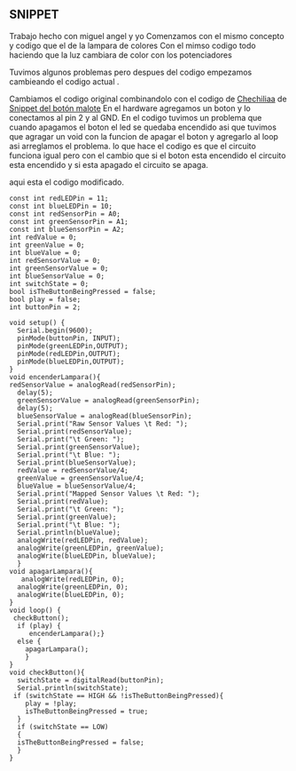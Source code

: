 ## SNIPPET

Trabajo hecho con miguel angel y yo Comenzamos con el mismo concepto y codigo que el de la lampara de colores Con el mimso codigo  todo haciendo que la luz cambiara de color con los potenciadores 

Tuvimos algunos problemas pero despues del codigo  empezamos cambieando el codigo actual .

Cambiamos el codigo original combinandolo con el codigo de [Chechiliaa](https://github.com/chechiliaa) de [Snippet del botón malote](https://github.com/chechiliaa/arduino/blob/main/snippet_kill_switch.cpp)
En el hardware agregamos un boton y lo conectamos al pin 2 y al GND.
En el codigo tuvimos un problema que cuando apagamos el boton el led se quedaba encendido asi que tuvimos que agragar un void con la funcion de apagar el boton y agregarlo al loop
asi arreglamos el problema.
lo que hace el codigo es que el circuito funciona igual pero con el cambio que si el boton esta encendido el circuito esta encendido y si esta apagado el circuito se apaga.

aqui esta el codigo modificado.

```const int greenLEDPin = 9;
const int redLEDPin = 11;
const int blueLEDPin = 10;
const int redSensorPin = A0;
const int greenSensorPin = A1;
const int blueSensorPin = A2;
int redValue = 0;
int greenValue = 0;
int blueValue = 0;
int redSensorValue = 0;
int greenSensorValue = 0;
int blueSensorValue = 0;
int switchState = 0;
bool isTheButtonBeingPressed = false;
bool play = false;
int buttonPin = 2;

void setup() {
  Serial.begin(9600);
  pinMode(buttonPin, INPUT);
  pinMode(greenLEDPin,OUTPUT);
  pinMode(redLEDPin,OUTPUT);
  pinMode(blueLEDPin,OUTPUT);
}
void encenderLampara(){
redSensorValue = analogRead(redSensorPin);
  delay(5);
  greenSensorValue = analogRead(greenSensorPin);
  delay(5);
  blueSensorValue = analogRead(blueSensorPin);
  Serial.print("Raw Sensor Values \t Red: ");
  Serial.print(redSensorValue);
  Serial.print("\t Green: ");
  Serial.print(greenSensorValue);
  Serial.print("\t Blue: ");
  Serial.print(blueSensorValue);
  redValue = redSensorValue/4;
  greenValue = greenSensorValue/4;
  blueValue = blueSensorValue/4;
  Serial.print("Mapped Sensor Values \t Red: ");
  Serial.print(redValue);
  Serial.print("\t Green: ");
  Serial.print(greenValue);
  Serial.print("\t Blue: ");
  Serial.println(blueValue);
  analogWrite(redLEDPin, redValue);
  analogWrite(greenLEDPin, greenValue);
  analogWrite(blueLEDPin, blueValue);
  }
void apagarLampara(){
   analogWrite(redLEDPin, 0);
  analogWrite(greenLEDPin, 0);
  analogWrite(blueLEDPin, 0);
}
void loop() {
 checkButton();
  if (play) {
     encenderLampara();}
  else {
    apagarLampara();
    }  
}
void checkButton(){
  switchState = digitalRead(buttonPin);
  Serial.println(switchState);
 if (switchState == HIGH && !isTheButtonBeingPressed){
    play = !play;
    isTheButtonBeingPressed = true;
  }
  if (switchState == LOW)
  {
  isTheButtonBeingPressed = false;
  }
}
